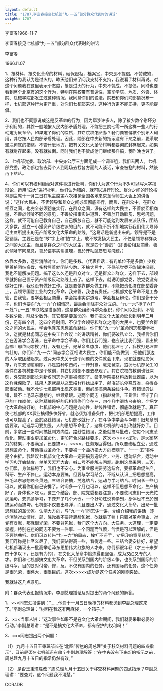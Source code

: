 ```yaml
---
layout: default
title: "1787.李富春接见七机部“九·一五”部分群众代表时的讲话"
weight: 1787
---
```


李富春1966-11-7

李富春接见七机部“九·一五”部分群众代表时的讲话

李富春

1966.11.07

1、抢材料，抢文化革命的材料，砸保密柜，档案室，中央是不提倡，不赞成的，这种行为我认为是过火的。昨天他们来了问我支持不支持，我说看了材料再说。对这个问题我在这里表示个态度，抢是过火的行为，中央不赞成，不提倡。同时也要看到整个北京市的这个行为，特别在院校带有普遍性，空军学院、地质、外语、体院、机械学院都发生过这种情况。我同意你们的说法，院校和你们院部情况布一样，七机部这种行为更严重，对你们七机部来说，这种行为更不能支持，更不能提倡。

2、我们也不同意说成这是反革命的行为，因为牵涉许多人，除了被少数个别坏分子利用的，其馀一般地按人民内部矛盾处理。不能把三院七零一所这样一些人的行动定为反革命。如果定了你们的性质，其它院校怎麽办？我们要警惕被个别坏人利用，其它按人民内部矛盾处理。因此，院部在中央新的指示没有下来之前，要采取坚决彻底的措施。不管什麽地方，把有关文化大革命材料都要彻底封存起来。如果有就封存起来，没有就拉倒。同时我们也不赞成他们继续那样搞，我昨晚也讲了。

3、七机部党委、政治部、中央办公厅三方面组成一个调查组，我们去两人，七机部党委，政治部也各去两个人到现场去找各方面的人谈话，审查被抢的材料，然後再下结论。

4、你们可以有权利继续对这件事进行批判，你们认为这个行为不对可以写大字报辩论，运用“四大”进行批判。你们认为错的，就可以进行辩论。群众之间的辩论按林副主席十一月三日在毛主席第六次接见全国各地来京革命师生大会上的讲话说："这样大民主，不但领导和群众之间必须彻底实行，而且，在群众中，在群众相互之间，也完全必须彻底实行。在群众之间，没有这样的大民主，不善於互相商量，不善於倾听不同的意见，不善於摆事实讲道理，不善於开动脑筋，思考问题，这样，就不可能自己教育自己，自己解放自己，就不可能达到发展左派队伍，团结大多数，孤立一小撮资产阶级右派的目的，就不可能不折不扣地实行我们伟大导师毛主席所提出的无产阶级文化大革命的路线。"这段话是新提出来的。领导是不是犯错误，主要还是在“敢”字上和“怕”字上。敢不敢发扬大民主，不仅是领导和群众之间的大民主，而且是群众之间的大民主，就是四个“善於”（即善於相互商量，善於倾听不同意见，善於摆事实讲道理，善於开动脑筋思考问题。）

依靠大多数，逐步消除对立。你们是多数。（代表插话：有的单位不是多数）少数要善於团结多数，多数要善於团结少数。不搞大民主，不但部党委不能解决问题，我也不能解决问题。搞了这么久还是群众对立，还是群众斗群众，这样下去，部领导就把自己置于资产阶级反动路线上去了。这样下去，就说明部党委，院党委没有做好工作，我也没有做好工作。就是要依靠群众做工作，不能把责任挤在部党委身上，我领导国防工业的文化革命，我来管，我也有责任。七机部文化革命不是工办管，由我管。要学会相互商量，学会摆事实讲道理，学会相互辩论。你们是骨干分子，你们也要向“九·一六”介绍情况，最后会消除群众对立的。“九·一六”抢了六厂一处“九·一五”串联站是错误的，这是群众组织斗群众组织，你们可以批判。不管多数少数，除极少数外，其它都是要革命的。我们把文化大革命延长到明年二月份，还有四个月。这四个月时间，不仅学会领导和群众之间的大民主，也要学会群众之间的大民主，学会毛泽东思想革命路线。你们和“九·一六”革命同志都要学社论，这就是林彪同志在中央工作会议上的讲话精神，你们要破私立公，我相信你们会在游泳学会游泳，在革命中学会革命。你们比我们强，也应该比我们强，青出於蓝嘛！那位同志挨了打，没有还手，是革命者态度，他们就理亏了，我挨打是理直气壮的。你们和"九·一六"同志学会互相讲大民主，你们能不能做到，把他们那边的人争取团结起来。过两天中央关于这个问题的文件就会下来，现在就要彻底保存，将来要彻底消除，凡是这种东西的，一律封存，毫无留恋。这次七机部发生的事件在各机械部中是个教训，其它机械部不要去参观了。其它院校的教训也很深刻，外交部副部长刘新权同志为这事被撤职了。邮电学院把材料放到武器库，以为这样就保险了，结果人家就是从这里把材料找出来了，邮电部长停职反省，搞得各部很被动。我不允许七机部再出现这类事，但必须搞两条路线斗争。有错误的认错，跟不上毛泽东思想的，继续紧跟。这两个同志（指赵树信，王景信）坚守了自己的工作岗位，这种精神是好的我相信你们会在三，四个月中锻炼出来的，会把文化大革命搞好的。七机部的中心问题是方向性，路线性错误，彻底改就是了。真正使七机部的XX事业搞得多快好省，就必须为准备条件，把七机部思想提高，工作也可以提高了。至於路线错误，七机部改就行了，在斗争中学会斗争嘛！旧规章制度要改，毛选学习要加强，人的思想革命化了，这样七机部的斗批改就好办了。目前，多拿出一些时间搞批判方向性，路线性错误，之後就搞斗批改，使每个同志革命化，带动事业更加革命化，更加符合总路线要求，这次××××××成功，是大家努力的结果，不要满足，还要搞××、××××，任务艰巨得很。所以要破私立公，通过思想革命化，带动事业革命化，不要被一个曲折把大方向模糊了。“一一·五”事件是个曲折。我建议七机部文化大革命一定要搞劳逸结合，业务、运动结合，运动中学习和开会结合，单单天天开大会，喊口号不能解决问题。跑到这里呆两，三天，你们累，身体搞垮了，我们也不安心。为事业服务要劳逸结合，要抓革命促生产，科研、生产不停止。运动本身要搞，但要与学习结合，不断从认识上把思想提高，把毛泽东思想领会贯通。三结合要搞，劳逸结合，运动与学习结合。时间长一些也可以，就看你们自己安排了。时间多一个月也可以，这样不但思想革命化，生产搞好了，身体也不吃亏。这三个结合，部、院党委都要注意，不要使同志们一天光忙於运动，要抓紧学习，不要开了几个大会，一个社论还没有学到，身体也不至於因搞运动而搞垮。七机部不仅要出导弹，而且要出人才，通过文化大革命，出现一批思想红的革命家。认清大方向，与“九·一六”同志讲一讲，介绍介绍我的讲话，逐步消除对立情绪。部，院党委不要背思想包袱，改就是了嘛！只要对革命事业，对党有贡献，那就很光荣，不要背包袱，我们这个大方向、大任务、大道理，一定要掌握。特别在座的同志不要为一件事、一个问题而气愤，气愤是可以理解的，但是不要怕曲折。你们可以转告“九·一六”的同志，挨打不还手，又把我的意见转达，我们可称是仁至义尽了。我们要站得高一些，看得远一些。三结合要安排好，希望七机部涌现出一批高举毛泽东思想伟大红旗的人才来。你们都很年轻（才三十来岁四十岁以下，还是有为的），在文化大革命中锻炼得更坚强，成为又红又专的人才。你们和七机部搞文化大革命，不但关系到国内的阶级斗争，也关系到国际的阶级斗争，目的是对付帝，修，反。不仅有国内的任务，还有国际的任务，这个任务是很光荣，很伟大，很艰巨的。这次×××××成功是这个任务的刚刚突破。

我就讲这几点意见。

附：群众代表汇报情况中，李副总理插话及对提出的两个问题的解答。

1、×××同志汇报讲到：“……他们十一月五日晚抢的材料都送到李副总理这来了。”李副总理讲：“材料在我这有两麻袋，一个箱子。”

2、×××当事人讲：“这次事件如果不是在文化大革命期间，我们就要采取必要的行动。”李副总理讲：“是不是搞文化大革命，都有保护的权利吗！”

3、×××同志提出两个问题：

（1） 九月十五日王秉璋部长在“北图”传达的周总理“关于移交材料问题的四点指示”，目前是否在七机部还有效？李副总理解答：“在中央没有下来新的指示之前，周总理九月十五日的指示仍然有效。”

（2） 是否王秉璋篡改了周总理九月十五日关于移交材料问题的四点指示？李副总理讲：“要查对，这个问题我不清楚。”

CCRADB

